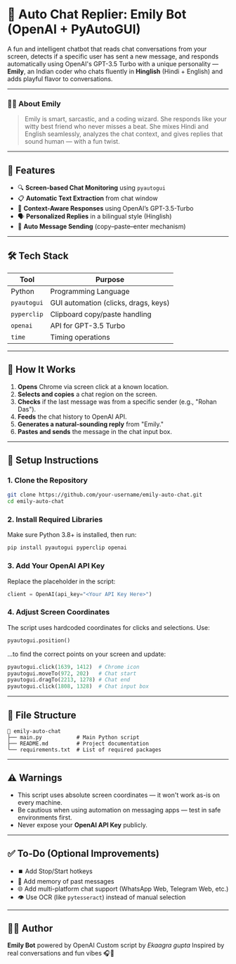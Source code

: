 

# 🔁 Auto Chat Replier: Emily Bot (OpenAI + PyAutoGUI)

A fun and intelligent chatbot that reads chat conversations from your screen, detects if a specific user has sent a new message, and responds automatically using OpenAI's GPT-3.5 Turbo with a unique personality — **Emily**, an Indian coder who chats fluently in **Hinglish** (Hindi + English) and adds playful flavor to conversations.

---

### 👩‍💻 About Emily

> Emily is smart, sarcastic, and a coding wizard. She responds like your witty best friend who never misses a beat. She mixes Hindi and English seamlessly, analyzes the chat context, and gives replies that sound human — with a fun twist.

---

## 🚀 Features

* 🔍 **Screen-based Chat Monitoring** using `pyautogui`
* 📋 **Automatic Text Extraction** from chat window
* 🧠 **Context-Aware Responses** using OpenAI’s GPT-3.5-Turbo
* 🗣️ **Personalized Replies** in a bilingual style (Hinglish)
* 💬 **Auto Message Sending** (copy–paste–enter mechanism)

---

## 🛠️ Tech Stack

| Tool        | Purpose                              |
| ----------- | ------------------------------------ |
| Python      | Programming Language                 |
| `pyautogui` | GUI automation (clicks, drags, keys) |
| `pyperclip` | Clipboard copy/paste handling        |
| `openai`    | API for GPT-3.5 Turbo                |
| `time`      | Timing operations                    |

---

## 📸 How It Works

1. **Opens** Chrome via screen click at a known location.
2. **Selects and copies** a chat region on the screen.
3. **Checks** if the last message was from a specific sender (e.g., "Rohan Das").
4. **Feeds** the chat history to OpenAI API.
5. **Generates a natural-sounding reply** from "Emily."
6. **Pastes and sends** the message in the chat input box.

---

## 🧩 Setup Instructions

### 1. Clone the Repository

```bash
git clone https://github.com/your-username/emily-auto-chat.git
cd emily-auto-chat
```

### 2. Install Required Libraries

Make sure Python 3.8+ is installed, then run:

```bash
pip install pyautogui pyperclip openai
```

### 3. Add Your OpenAI API Key

Replace the placeholder in the script:

```python
client = OpenAI(api_key="<Your API Key Here>")
```

### 4. Adjust Screen Coordinates

The script uses hardcoded coordinates for clicks and selections. Use:

```python
pyautogui.position()
```

...to find the correct points on your screen and update:

```python
pyautogui.click(1639, 1412)  # Chrome icon
pyautogui.moveTo(972, 202)   # Chat start
pyautogui.dragTo(2213, 1278) # Chat end
pyautogui.click(1808, 1328)  # Chat input box
```

---

## 📂 File Structure

```plaintext
📁 emily-auto-chat
├── main.py           # Main Python script
├── README.md         # Project documentation
└── requirements.txt  # List of required packages
```

---

## ⚠️ Warnings

* This script uses absolute screen coordinates — it won't work as-is on every machine.
* Be cautious when using automation on messaging apps — test in safe environments first.
* Never expose your **OpenAI API Key** publicly.

---

## ✅ To-Do (Optional Improvements)

* ⏹️ Add Stop/Start hotkeys
* 🧠 Add memory of past messages
* 🌐 Add multi-platform chat support (WhatsApp Web, Telegram Web, etc.)
* 👁️ Use OCR (like `pytesseract`) instead of manual selection

---

## 🙋‍♂️ Author

**Emily Bot** powered by OpenAI
Custom script by *Ekaagra gupta*
Inspired by real conversations and fun vibes 🎧💬

